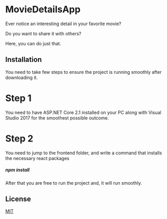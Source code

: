 # MovieDetailsApp

Ever notice an interesting detail in your favorite movie? 

Do you want to share it with others?

Here, you can do just that.

## Installation

You need to take few steps to ensure the project is running smoothly after downloading it.

# Step 1

You need to have ASP.NET Core 2.1 installed on your PC along with Visual Studio 2017 for the smoothest possible outcome.

# Step 2

You need to jump to the frontend folder, and write a command that installs the necessary react packages
##### npm install

After that you are free to run the project and, it will run smoothly.

## License
[MIT](https://choosealicense.com/licenses/mit/)
